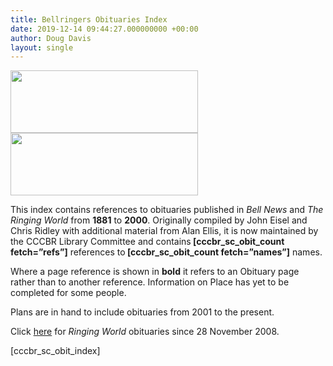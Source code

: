 ```yaml
---
title: Bellringers Obituaries Index
date: 2019-12-14 09:44:27.000000000 +00:00
author: Doug Davis
layout: single
---
```

<img loading="lazy" src="https://cccbr.org.uk/wp-content/uploads/2016/03/bn-300x100.jpg" alt="" width="300" height="100" />

<img loading="lazy" src="https://cccbr.org.uk/wp-content/uploads/2016/03/rw-300x100.jpg" alt="" width="300" height="100" /> 

<p style="text-align: left;">
  This index contains references to obituaries published in <em>Bell News </em>and<em> The Ringing World </em>from <b>1881</b> to <b>2000</b>. Originally compiled by John Eisel and Chris Ridley with additional material from Alan Ellis, it is now maintained by the CCCBR Library Committee and contains<strong> [cccbr_sc_obit_count fetch=&#8221;refs&#8221;]</strong> references to<strong> [cccbr_sc_obit_count fetch=&#8221;names&#8221;]</strong> names.
</p>

Where a page reference is shown in **bold** it refers to an Obituary page rather than to another reference. Information on Place has yet to be completed for some people.

Plans are in hand to include obituaries from 2001 to the present.

Click <a href="https://www.ringingworld.co.uk/news-articles2/obituaries.html" target="_blank" rel="noopener noreferrer">here</a> for _Ringing World_ obituaries since 28 November 2008.

[cccbr\_sc\_obit_index]
